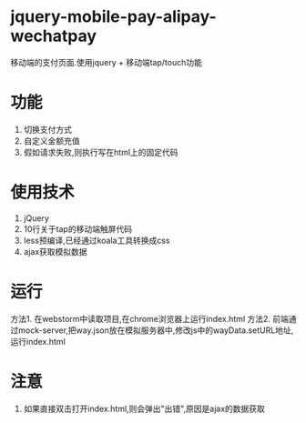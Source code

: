 # jquery-mobile-pay-alipay-wechatpay
移动端的支付页面.使用jquery + 移动端tap/touch功能

# 功能
1. 切换支付方式
2. 自定义金额充值
3. 假如请求失败,则执行写在html上的固定代码

# 使用技术
1. jQuery
2. 10行关于tap的移动端触屏代码
3. less预编译,已经通过koala工具转换成css
4. ajax获取模拟数据

# 运行
方法1. 在webstorm中读取项目,在chrome浏览器上运行index.html
方法2. 前端通过mock-server,把way.json放在模拟服务器中,修改js中的wayData.setURL地址,运行index.html

# 注意
1. 如果直接双击打开index.html,则会弹出"出错",原因是ajax的数据获取